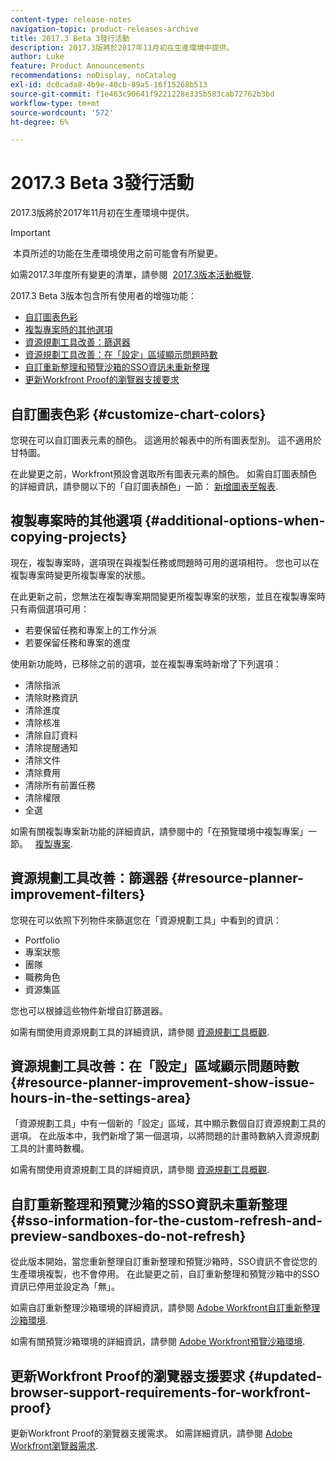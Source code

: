 ```yaml
---
content-type: release-notes
navigation-topic: product-releases-archive
title: 2017.3 Beta 3發行活動
description: 2017.3版將於2017年11月初在生產環境中提供。
author: Luke
feature: Product Announcements
recommendations: noDisplay, noCatalog
exl-id: dc0cada8-4b9e-40cb-89a5-16f15268b513
source-git-commit: f1e463c90641f9221228e335b583cab72762b3bd
workflow-type: tm+mt
source-wordcount: '572'
ht-degree: 6%

---
```


# 2017.3 Beta 3發行活動

2017.3版將於2017年11月初在生產環境中提供。

>[!IMPORTANT]
>
> 本頁所述的功能在生產環境使用之前可能會有所變更。

如需2017.3年度所有變更的清單，請參閱  [2017.3版本活動概覽](../../../../product-announcements/product-releases/quarterly-release-archive/2017.3-release-activity/2017-3-release-activity-overview.md).

2017.3 Beta 3版本包含所有使用者的增強功能：

* [自訂圖表色彩](#customize-chart-colors)
* [複製專案時的其他選項](#additional-options-when-copying-projects)
* [資源規劃工具改善：篩選器](#resource-planner-improvement-filters)
* [資源規劃工具改善：在「設定」區域顯示問題時數](#resource-planner-improvement-show-issue-hours-in-the-settings-area)
* [自訂重新整理和預覽沙箱的SSO資訊未重新整理](#sso-information-for-the-custom-refresh-and-preview-sandboxes-do-not-refresh)
* [更新Workfront Proof的瀏覽器支援要求](#updated-browser-support-requirements-for-workfront-proof)

## 自訂圖表色彩 {#customize-chart-colors}

您現在可以自訂圖表元素的顏色。 這適用於報表中的所有圖表型別。 這不適用於甘特圖。

在此變更之前，Workfront預設會選取所有圖表元素的顏色。 如需自訂圖表顏色的詳細資訊，請參閱以下的「自訂圖表顏色」一節： [新增圖表至報表](../../../../reports-and-dashboards/reports/creating-and-managing-reports/add-chart-report.md).

## 複製專案時的其他選項 {#additional-options-when-copying-projects}

現在，複製專案時，選項現在與複製任務或問題時可用的選項相符。 您也可以在複製專案時變更所複製專案的狀態。

在此更新之前，您無法在複製專案期間變更所複製專案的狀態，並且在複製專案時只有兩個選項可用：

* 若要保留任務和專案上的工作分派
* 若要保留任務和專案的進度

使用新功能時，已移除之前的選項，並在複製專案時新增了下列選項：

* 清除指派
* 清除財務資訊
* 清除進度
* 清除核准
* 清除自訂資料
* 清除提醒通知
* 清除文件
* 清除費用
* 清除所有前置任務
* 清除權限
* 全選

如需有關複製專案新功能的詳細資訊，請參閱中的「在預覽環境中複製專案」一節。   [複製專案](../../../../manage-work/projects/manage-projects/copy-project.md).

## 資源規劃工具改善：篩選器 {#resource-planner-improvement-filters}

您現在可以依照下列物件來篩選您在「資源規劃工具」中看到的資訊：

* Portfolio
* 專案狀態
* 團隊
* 職務角色
* 資源集區

您也可以根據這些物件新增自訂篩選器。

如需有關使用資源規劃工具的詳細資訊，請參閱 [資源規劃工具概觀](../../../../resource-mgmt/resource-planning/get-started-resource-planner.md). 

## 資源規劃工具改善：在「設定」區域顯示問題時數 {#resource-planner-improvement-show-issue-hours-in-the-settings-area}

「資源規劃工具」中有一個新的「設定」區域，其中顯示數個自訂資源規劃工具的選項。 在此版本中，我們新增了第一個選項，以將問題的計畫時數納入資源規劃工具的計畫時數欄。

如需有關使用資源規劃工具的詳細資訊，請參閱 [資源規劃工具概觀](../../../../resource-mgmt/resource-planning/get-started-resource-planner.md).

## 自訂重新整理和預覽沙箱的SSO資訊未重新整理 {#sso-information-for-the-custom-refresh-and-preview-sandboxes-do-not-refresh}

從此版本開始，當您重新整理自訂重新整理和預覽沙箱時，SSO資訊不會從您的生產環境複製，也不會停用。 在此變更之前，自訂重新整理和預覽沙箱中的SSO資訊已停用並設定為「無」。

如需自訂重新整理沙箱環境的詳細資訊，請參閱 [Adobe Workfront自訂重新整理沙箱環境](../../../../administration-and-setup/set-up-workfront/workfront-testing-environments/wf-custom-refresh-sandbox-environment.md).

如需有關預覽沙箱環境的詳細資訊，請參閱 [Adobe Workfront預覽沙箱環境](../../../../administration-and-setup/set-up-workfront/workfront-testing-environments/wf-preview-sandbox-environment.md).

## 更新Workfront Proof的瀏覽器支援要求 {#updated-browser-support-requirements-for-workfront-proof}

更新Workfront Proof的瀏覽器支援需求。 如需詳細資訊，請參閱 [Adobe Workfront瀏覽器需求](../../../../workfront-basics/workfront-browser-requirements.md).

